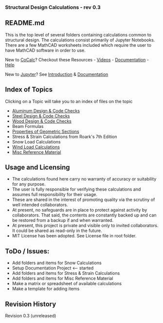 ### Structural Design Calculations - rev 0.3
## README.md

This is the top level of several folders containing calculations common to
structural design. The calculations consist primarily of Jupyter Notebooks.
There are a few MathCAD worksheets included which require the user to have
MathCAD software in order to use.


New to [CoCalc](https://cocalc.com)? Checkout these Resources -
[Videos](https://github.com/sagemathinc/cocalc/wiki/TalksAndVideos) -
[Documentation](https://cocalc.com/help?session=default) - [Help](https://cocalc.com/help?session=default)

New to [Jupyter](https://jupyter.org)? See [Introduction](https://jupyter-notebook.readthedocs.io/en/stable/examples/Notebook/What%20is%20the%20Jupyter%20Notebook.html#Introduction) &  [Documentation](https://jupyter-notebook.readthedocs.io/en/stable/)

## Index of Topics

Clicking on a Topic will take you to an index of files on the topic

-   [Aluminum Design & Code Checks](./Aluminum/README.md)
-   [Steel Design & Code Checks](./Steel/README.md)
-   [Wood Design & Code Checks](./Wood/README.md)
-   Beam Formulas  
-   [Properties of Geometric
    Sections](./Properties_of_Geometric_Sections/README.md)
-   Stress & Strain Calculations from Roark's 7th Edition
-   Snow Load Calculations
-   [Wind Load Calculations](./Wind/README.md)
-   [Misc Reference Material](./Misc/README.md)

Usage and Licensing
-------------------

-   The calculations found here carry no warranty of accuracy or suitability for
    any purpose.
-   The user is fully responsible for verifying these calculations and assumes
    full responsibility for their usage.
-   These are shared in the interest of promoting quality via the scrutiny of
    well intended collaborators.
-   At present, no safeguards are in place to protect against activity by
    collaborators. That said, the contents are constantly backed up and can be
    restored from a backup if and when warranted.
-   At present, this project is private and visible only to invited
    collaborators. It could be shared as read-only in the future.
-   MIT License has been adopted. See License file in root folder.

ToDo / Issues:
--------------

-   Add folders and items for Snow Calculations
-   Setup Documentation Project <-- started
-   Add folders and items for Stress & Strain Calculations
-   Add folders and items for Misc Reference Material
-   Make a matrix or spreadsheet of available calculations
-   Make a template for adding items

Revision History
----------------

Revision 0.3 (unreleased)
